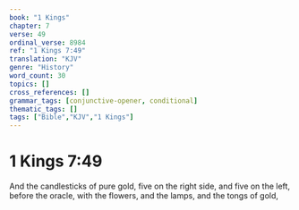```yaml
---
book: "1 Kings"
chapter: 7
verse: 49
ordinal_verse: 8984
ref: "1 Kings 7:49"
translation: "KJV"
genre: "History"
word_count: 30
topics: []
cross_references: []
grammar_tags: [conjunctive-opener, conditional]
thematic_tags: []
tags: ["Bible","KJV","1 Kings"]
---
```


# 1 Kings 7:49

And the candlesticks of pure gold, five on the right side, and five on the left, before the oracle, with the flowers, and the lamps, and the tongs of gold,
